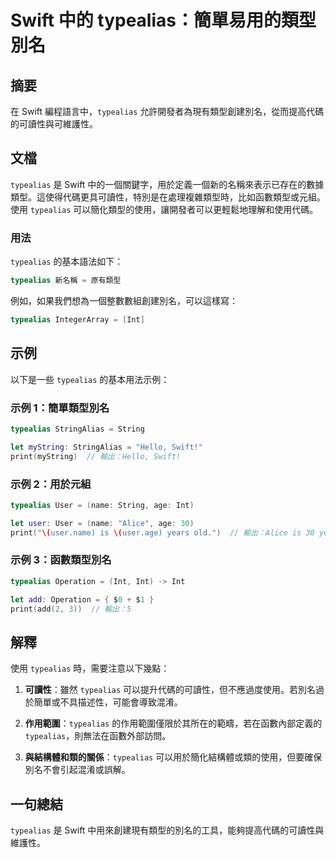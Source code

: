 <!--
Meta Description: # Swift 中的 typealias：簡單易用的類型別名 ## 摘要 在 Swift 編程語言中，`typealias` 允許開發者為現有類型創建別名，從而提高代碼的可讀性與可維護性。 ## 文檔 `typealias` 是 Swift 中的一個關鍵字，用於定義一個新的名稱來表示已存在的數據類型...
Meta Keywords: typealias, swift, int, user, let
-->

# Swift 中的 typealias：簡單易用的類型別名

## 摘要
在 Swift 編程語言中，`typealias` 允許開發者為現有類型創建別名，從而提高代碼的可讀性與可維護性。

## 文檔
`typealias` 是 Swift 中的一個關鍵字，用於定義一個新的名稱來表示已存在的數據類型。這使得代碼更具可讀性，特別是在處理複雜類型時，比如函數類型或元組。使用 `typealias` 可以簡化類型的使用，讓開發者可以更輕鬆地理解和使用代碼。

### 用法
`typealias` 的基本語法如下：
```swift
typealias 新名稱 = 原有類型
```
例如，如果我們想為一個整數數組創建別名，可以這樣寫：
```swift
typealias IntegerArray = [Int]
```

## 示例
以下是一些 `typealias` 的基本用法示例：

### 示例 1：簡單類型別名
```swift
typealias StringAlias = String

let myString: StringAlias = "Hello, Swift!"
print(myString)  // 輸出：Hello, Swift!
```

### 示例 2：用於元組
```swift
typealias User = (name: String, age: Int)

let user: User = (name: "Alice", age: 30)
print("\(user.name) is \(user.age) years old.")  // 輸出：Alice is 30 years old.
```

### 示例 3：函數類型別名
```swift
typealias Operation = (Int, Int) -> Int

let add: Operation = { $0 + $1 }
print(add(2, 3))  // 輸出：5
```

## 解釋
使用 `typealias` 時，需要注意以下幾點：

1. **可讀性**：雖然 `typealias` 可以提升代碼的可讀性，但不應過度使用。若別名過於簡單或不具描述性，可能會導致混淆。
   
2. **作用範圍**：`typealias` 的作用範圍僅限於其所在的範疇，若在函數內部定義的 `typealias`，則無法在函數外部訪問。

3. **與結構體和類的關係**：`typealias` 可以用於簡化結構體或類的使用，但要確保別名不會引起混淆或誤解。

## 一句總結
`typealias` 是 Swift 中用來創建現有類型的別名的工具，能夠提高代碼的可讀性與維護性。